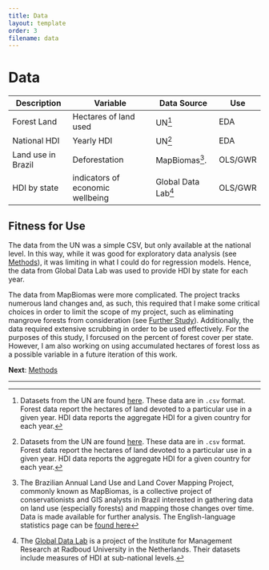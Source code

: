 ```yaml
---
title: Data
layout: template
order: 3
filename: data
--- 
```


# Data

|    Description     |             Variable               |     Data Source     |   Use   |
| ------------------ | ---------------------------------- | ------------------- | ------- |
|    Forest Land     |       Hectares of land used        |        UN[^1]       |   EDA   | 
|    National HDI    |              Yearly HDI            |        UN[^1]       |   EDA   |
| Land use in Brazil |            Deforestation           |    MapBiomas[^2].   | OLS/GWR |
|     HDI by state   | indicators of economic wellbeing   | Global Data Lab[^3] | OLS/GWR |

## Fitness for Use

The data from the UN was a simple CSV, but only available at the national level. In this way, while it was good for exploratory data analysis (see [Methods](methods)), it was limiting in what I could do for regression models. Hence, the data from Global Data Lab was used to provide HDI by state for each year.

The data from MapBiomas were more complicated. The project tracks numerous land changes and, as such, this required that I make some critical choices in order to limit the scope of my project, such as eliminating mangrove forests from consideration (see [Further Study](next)). Additionally, the data required extensive scrubbing in order to be used effectively. For the purposes of this study, I forcused on the percent of forest cover per state. However, I am also working on using accumulated hectares of forest loss as a possible variable in a future iteration of this work.

**Next**: [Methods](methods)

---

[^1]: Datasets from the UN are found [here](http://data.un.org/Default.aspx). These data are in `.csv` format. Forest data report the hectares of land devoted to a particular use in a given year. HDI data reports the aggregate HDI for a given country for each year.

[^2]: The Brazilian Annual Land Use and Land Cover Mapping Project, commonly known as MapBiomas, is a collective project of conservationists and GIS analysts in Brazil interested in gathering data on land use (especially forests) and mapping those changes over time. Data is made available for further analysis. The English-language statistics page can be [found here](https://mapbiomas.org/en/estatisticas?cama_set_language=en)

[^3]: The [Global Data Lab](https://globaldatalab.org) is a project of the Institute for Management Research at Radboud University in the Netherlands. Their datasets include measures of HDI at sub-national levels.
